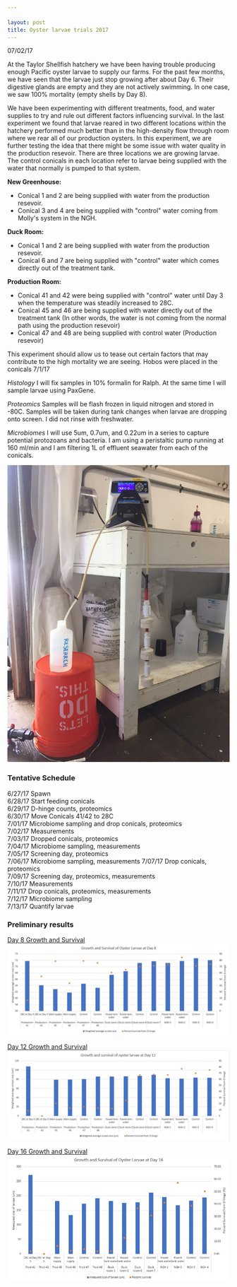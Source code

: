 ```yaml
---

layout: post
title: Oyster larvae trials 2017
---
```


07/02/17

At the Taylor Shellfish hatchery we have been having trouble producing enough Pacific oyster larvae to supply our farms. For the past few months, we have seen that the larvae just stop growing after about Day 6. Their digestive glands are empty and they are not actively swimming. In one case, we saw 100% mortality (empty shells by Day 8).

We have been experimenting with different treatments, food, and water supplies to try and rule out different factors influencing survival. In the last experiment we found that larvae reared in two different locations within the hatchery performed much better than in the high-density flow through room where we rear all of our production oysters. In this experiment, we are further testing the idea that there might be some issue with water quality in the production resevoir. There are three locations we are growing larvae. The control conicals in each location refer to larvae being supplied with the water that normally is pumped to that system.

__New Greenhouse:__
- Conical 1 and 2 are being supplied with water from the production resevoir.
- Conical 3 and 4 are being supplied with "control" water coming from Molly's system in the NGH.

__Duck Room:__
- Conical 1 and 2 are being supplied with water from the production resevoir.
- Conical 6 and 7 are being supplied with "control" water which comes directly out of the treatment tank.

__Production Room:__
- Conical 41 and 42 were being supplied with "control" water until Day 3 when the temperature was steadily increased to 28C.
- Conical 45 and 46 are being supplied with water directly out of the treatment tank (In other words, the water is not coming from the normal path using the production resevoir)
- Conical 47 and 48 are being supplied with control water (Production resevoir)

This experiment should allow us to tease out certain factors that may contribute to the high mortality we are seeing. Hobos were placed in the conicals 7/1/17

_Histology_
I will fix samples in 10% formalin for Ralph. At the same time I will sample larvae using PaxGene.

_Proteomics_
Samples will be flash frozen in liquid nitrogen and stored in -80C. Samples will be taken during tank changes when larvae are dropping onto screen. I did not rinse with freshwater.

_Microbiomes_
I will use 5um, 0.7um, and 0.22um in a series to capture potential protozoans and bacteria. I am using a peristaltic pump running at 160 ml/min and I am filtering 1L of effluent seawater from each of the conicals. 

![filteroysterlarvae](https://raw.githubusercontent.com/Ellior2/Ellior2.github.io/master/images/filteroysterlarvae.png)

### Tentative Schedule

6/27/17 Spawn   
6/28/17 Start feeding conicals   
6/29/17 D-hinge counts, proteomics   
6/30/17 Move Conicals 41/42 to 28C   
7/01/17 Microbiome sampling and drop conicals, proteomics   
7/02/17 Measurements   
7/03/17 Dropped conicals, proteomics   
7/04/17 Microbiome sampling, measurements   
7/05/17 Screening day, proteomics   
7/06/17 Microbiome sampling, measurements
7/07/17 Drop conicals, proteomics   
7/09/17 Screening day, proteomics, measurements   
7/10/17 Measurements   
7/11/17 Drop conicals, proteomics, measurements   
7/12/17 Microbiome sampling   
7/13/17 Quantify larvae   


### Preliminary results
[Day 8 Growth and Survival](https://raw.githubusercontent.com/Ellior2/Ellior2.github.io/master/images/oysterlarvaecharts/Day8survival.JPG)
![im](https://raw.githubusercontent.com/Ellior2/Ellior2.github.io/master/images/oysterlarvaecharts/Day8survival.JPG)

[Day 12 Growth and Survival](https://raw.githubusercontent.com/Ellior2/Ellior2.github.io/master/images/oysterlarvaecharts/Day12survival.JPG)
![im](https://raw.githubusercontent.com/Ellior2/Ellior2.github.io/master/images/oysterlarvaecharts/Day12survival.JPG)

[Day 16 Growth and Survival](https://raw.githubusercontent.com/Ellior2/Ellior2.github.io/master/images/oysterlarvaecharts/Day16survival.JPG)
![im](https://raw.githubusercontent.com/Ellior2/Ellior2.github.io/master/images/oysterlarvaecharts/Day16survival.JPG)













